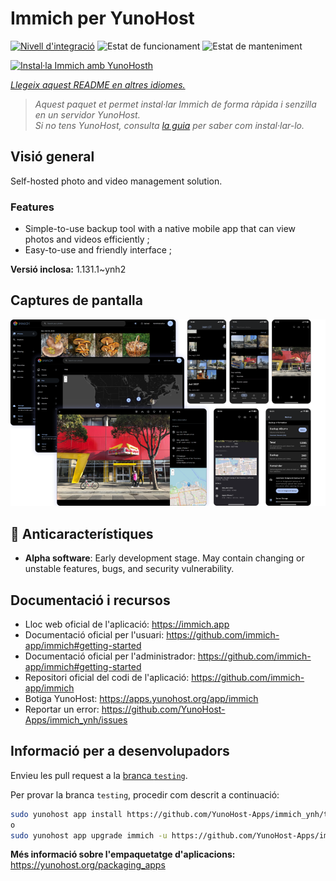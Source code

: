 <!--
N.B.: Aquest README ha estat generat automàticament per <https://github.com/YunoHost/apps/tree/master/tools/readme_generator>
NO s'ha de modificar manualment.
-->

# Immich per YunoHost

[![Nivell d'integració](https://apps.yunohost.org/badge/integration/immich)](https://ci-apps.yunohost.org/ci/apps/immich/)
![Estat de funcionament](https://apps.yunohost.org/badge/state/immich)
![Estat de manteniment](https://apps.yunohost.org/badge/maintained/immich)

[![Instal·la Immich amb YunoHosth](https://install-app.yunohost.org/install-with-yunohost.svg)](https://install-app.yunohost.org/?app=immich)

*[Llegeix aquest README en altres idiomes.](./ALL_README.md)*

> *Aquest paquet et permet instal·lar Immich de forma ràpida i senzilla en un servidor YunoHost.*  
> *Si no tens YunoHost, consulta [la guia](https://yunohost.org/install) per saber com instal·lar-lo.*

## Visió general

Self-hosted photo and video management solution.

### Features

- Simple-to-use backup tool with a native mobile app that can view photos and videos efficiently ;
- Easy-to-use and friendly interface ;


**Versió inclosa:** 1.131.1~ynh2

## Captures de pantalla

![Captures de pantalla de Immich](./doc/screenshots/immich-screenshots.png)

## :red_circle: Anticaracterístiques

- **Alpha software**: Early development stage. May contain changing or unstable features, bugs, and security vulnerability.

## Documentació i recursos

- Lloc web oficial de l'aplicació: <https://immich.app>
- Documentació oficial per l'usuari: <https://github.com/immich-app/immich#getting-started>
- Documentació oficial per l'administrador: <https://github.com/immich-app/immich#getting-started>
- Repositori oficial del codi de l'aplicació: <https://github.com/immich-app/immich>
- Botiga YunoHost: <https://apps.yunohost.org/app/immich>
- Reportar un error: <https://github.com/YunoHost-Apps/immich_ynh/issues>

## Informació per a desenvolupadors

Envieu les pull request a la [branca `testing`](https://github.com/YunoHost-Apps/immich_ynh/tree/testing).

Per provar la branca `testing`, procedir com descrit a continuació:

```bash
sudo yunohost app install https://github.com/YunoHost-Apps/immich_ynh/tree/testing --debug
o
sudo yunohost app upgrade immich -u https://github.com/YunoHost-Apps/immich_ynh/tree/testing --debug
```

**Més informació sobre l'empaquetatge d'aplicacions:** <https://yunohost.org/packaging_apps>
